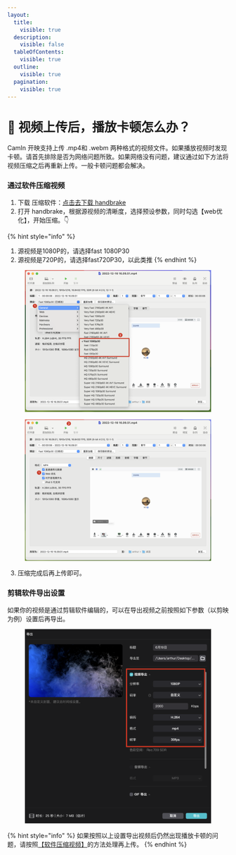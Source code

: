 ```yaml
---
layout:
  title:
    visible: true
  description:
    visible: false
  tableOfContents:
    visible: true
  outline:
    visible: true
  pagination:
    visible: true
---
```


# 🥸 视频上传后，播放卡顿怎么办？

CamIn 开映支持上传 .mp4和 .webm 两种格式的视频文件。如果播放视频时发现卡顿。请首先排除是否为网络问题所致。如果网络没有问题，建议通过如下方法将视频压缩之后再重新上传。一般卡顿问题都会解决。

### 通过软件压缩视频

1. 下载 压缩软件：[点击去下载 handbrake](https://handbrake.fr/downloads.php)
2. 打开 handbrake，根据源视频的清晰度，选择预设参数，同时勾选【web优化】，开始压缩。👇

{% hint style="info" %}
1. 源视频是1080P的，请选择fast 1080P30
2. 源视频是720P的，请选择fast720P30，以此类推
{% endhint %}

<figure><img src="../.gitbook/assets/image (43).png" alt=""><figcaption></figcaption></figure>

<figure><img src="../.gitbook/assets/image (44).png" alt=""><figcaption></figcaption></figure>

3. 压缩完成后再上传即可。

### 剪辑软件导出设置

如果你的视频是通过剪辑软件编辑的，可以在导出视频之前按照如下参数（以剪映为例）设置后再导出。

<figure><img src="../.gitbook/assets/image (45).png" alt=""><figcaption></figcaption></figure>

{% hint style="info" %}
如果按照以上设置导出视频后仍然出现播放卡顿的问题，请按照[【软件压缩视频】](shi-pin-shang-chuan-hou-bo-fang-ka-dun-zen-me-ban.md#tong-guo-ruan-jian-ya-suo-shi-pin)的方法处理再上传。
{% endhint %}
